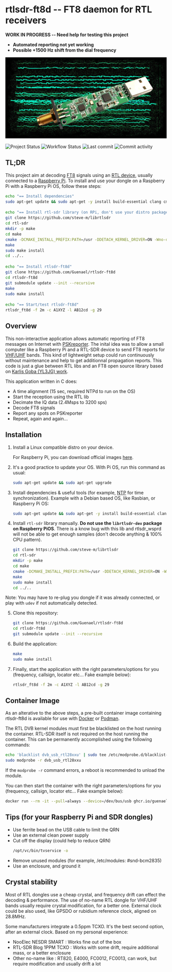 # rtlsdr-ft8d -- FT8 daemon for RTL receivers

**WORK IN PROGRESS -- Need help for testing this project**
- **Automated reporting not yet working**
- **Possible +1500 Hz shift from the dial frequency**

![rtlsdr-wsprd](art/rtlsdr-ft8d-web.jpg)

![Project Status](https://img.shields.io/badge/status-OK-green)
![Workflow Status](https://img.shields.io/github/workflow/status/Guenael/rtlsdr-ft8d/CI)
![Last commit](https://img.shields.io/github/last-commit/Guenael/rtlsdr-ft8d)
![Commit activity](https://img.shields.io/github/commit-activity/m/Guenael/rtlsdr-ft8d)

## TL;DR

This project aim at decoding [FT8](https://en.wikipedia.org/wiki/WSJT_(amateur_radio_software)#FT8) signals using an [RTL device](https://osmocom.org/projects/rtl-sdr/wiki/Rtl-sdr), usually connected to a [Raspberry Pi](https://www.raspberrypi.org/).
To install and use your dongle on a Raspberry Pi with a Raspberry Pi OS, follow these steps:

```bash
echo "== Install dependencies"
sudo apt-get update && sudo apt-get -y install build-essential clang cmake libfftw3-dev libusb-1.0-0-dev libcurl4-gnutls-dev ntp git

echo "== Install rtl-sdr library (on RPi, don't use your distro package)"
git clone https://github.com/steve-m/librtlsdr
cd rtl-sdr
mkdir -p make
cd make
cmake -DCMAKE_INSTALL_PREFIX:PATH=/usr -DDETACH_KERNEL_DRIVER=ON -Wno-dev ..
make
sudo make install
cd ../..

echo "== Install rtlsdr-ft8d"
git clone https://github.com/Guenael/rtlsdr-ft8d
cd rtlsdr-ft8d
git submodule update --init --recursive
make
sudo make install

echo "== Start/test rtlsdr-ft8d"
rtlsdr_ft8d -f 2m -c A1XYZ -l AB12cd -g 29
```

## Overview

This non-interactive application allows automatic reporting of FT8 messages on Internet with [PSKreporter](https://pskreporter.info/pskmap.html). The inital idea was to allow a small computer like a Raspberry Pi and a RTL-SDR device to send FT8 reports for [VHF/UHF](https://en.wikipedia.org/wiki/Amateur_radio_frequency_allocations#Very_high_frequencies_and_ultra_high_frequencies) bands. This kind of lightweight setup could run continuously without maintenance and help to get additionnal propagation reports. This code is just a glue between RTL libs and an FT8 open source library based on [Karlis Goba (YL3JG) work](https://github.com/kgoba/ft8_lib).

This application written in C does:

- A time alignment (15 sec, required NTPd to run on the OS)
- Start the reception using the RTL lib
- Decimate the IQ data (2.4Msps to 3200 sps)
- Decode FT8 signals
- Report any spots on PSKreporter
- Repeat, again and again...


## Installation

  1. Install a Linux compatible distro on your device.

     For Raspberry Pi, you can download official images [here](https://www.raspberrypi.com/software/operating-systems/).

  2. It's a good practice to update your OS. With Pi OS, run this command as usual:
     ```bash
     sudo apt-get update && sudo apt-get upgrade
     ```

  3. Install dependencies & useful tools (for example, [NTP](https://en.wikipedia.org/wiki/Network_Time_Protocol) for time synchronization). Example with a Debian based OS, like Rasbian, or Raspberry Pi OS:
     ```bash
     sudo apt-get update && sudo apt-get -y install build-essential clang cmake libfftw3-dev libusb-1.0-0-dev libcurl4-gnutls-dev ntp git
     ```

  4. Install `rtl-sdr` library manually. **Do not use the `librtlsdr-dev` package on Raspberry PiOS**. There is a know bug with this lib and rtlsdr_wsprd will not be able to get enough samples (don't decode anything & 100% CPU pattern).
     ```bash
     git clone https://github.com/steve-m/librtlsdr
     cd rtl-sdr
     mkdir -p make
     cd make
     cmake -DCMAKE_INSTALL_PREFIX:PATH=/usr -DDETACH_KERNEL_DRIVER=ON -Wno-dev ..
     make
     sudo make install
     cd ../..
     ```
  Note: You may have to re-plug you dongle if it was already connected, or play with `udev` if not automatically detected.

  5. Clone this repository:
     ```bash
     git clone https://github.com/Guenael/rtlsdr-ft8d
     cd rtlsdr-ft8d
     git submodule update --init --recursive
     ```

  6. Build the application:
     ```bash
     make
     sudo make install
     ```

  7. Finally, start the application with the right parameters/options for you (frequency, callsign, locator etc... Fake example below):
     ```bash
     rtlsdr_ft8d -f 2m -c A1XYZ -l AB12cd -g 29
     ```

## Container Image

As an alterative to the above steps, a pre-built container image containing rtlsdr-ft8d is available for use with [Docker](https://www.docker.com/) or [Podman](https://podman.io/).

The RTL DVB kernel modules must first be blacklisted on the host running the container. RTL-SDR itself is not required on the host running the container. This can be permanently accomplished using the following commands:

```bash
echo 'blacklist dvb_usb_rtl28xxu' | sudo tee /etc/modprobe.d/blacklist-dvb_usb_rtl28xxu.conf
sudo modprobe -r dvb_usb_rtl28xxu
```

If the `modprobe -r` command errors, a reboot is recommended to unload the module.

You can then start the container with the right parameters/options for you (frequency, callsign, locator etc... Fake example below):

```bash
docker run --rm -it --pull=always --device=/dev/bus/usb ghcr.io/guenael/rtlsdr-ft8d:latest -f 2m -c A1XYZ -l AB12cd -g 29
```


## Tips (for your Raspberry Pi and SDR dongles)

  - Use ferrite bead on the USB cable to limit the QRN
  - Use an external clean power supply
  - Cut off the display (could help to reduce QRN)
    ```bash
    /opt/vc/bin/tvservice -o
    ```
  - Remove unused modules (for example, /etc/modules: #snd-bcm2835)
  - Use an enclosure, and ground it

## Crystal stability

Most of RTL dongles use a cheap crystal, and frequency drift can effect the decoding & performance. The use of no-name RTL dongle for VHF/UHF bands usually require crystal modification, for a better one. External clock could be also used, like GPSDO or rubidium reference clock, aligned on 28.8MHz.

Some manufacturers integrate a 0.5ppm TCXO. It's the best second option, after an external clock. Based on my personal experience:

- NooElec NESDR SMART : Works fine out of the box
- RTL-SDR Blog 1PPM TCXO : Works with some drift, require additional mass, or a better enclosure
- Other no-name like : RT820, E4000, FC0012, FC0013, can work, but require modification and usually drift a lot
